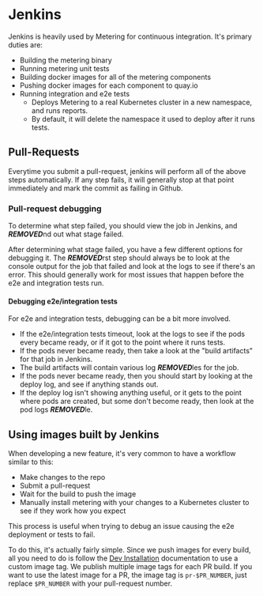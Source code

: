 # Jenkins

Jenkins is heavily used by Metering for continuous integration.
It's primary duties are:

- Building the metering binary
- Running metering unit tests
- Building docker images for all of the metering components
- Pushing docker images for each component to quay.io
- Running integration and e2e tests
  - Deploys Metering to a real Kubernetes cluster in a new namespace, and runs reports.
  - By default, it will delete the namespace it used to deploy after it runs tests.

## Pull-Requests

Everytime you submit a pull-request, jenkins will perform all of the above steps automatically.
If any step fails, it will generally stop at that point immediately and mark the commit as failing in Github.

### Pull-request debugging

To determine what step failed, you should view the job in Jenkins, and ***REMOVED***nd out what stage failed.

After determining what stage failed, you have a few different options for debugging it.
The ***REMOVED***rst step should always be to look at the console output for the job that failed and look at the logs to see if there's an error.
This should generally work for most issues that happen before the e2e and integration tests run.

#### Debugging e2e/integration tests

For e2e and integration tests, debugging can be a bit more involved.

- If the e2e/integration tests timeout, look at the logs to see if the pods every became ready, or if it got to the point where it runs tests.
- If the pods never became ready, then take a look at the "build artifacts" for that job in Jenkins.
- The build artifacts will contain various log ***REMOVED***les for the job.
- If the pods never became ready, then you should start by looking at the deploy log, and see if anything stands out.
- If the deploy log isn't showing anything useful, or it gets to the point where pods are created, but some don't become ready, then look at the pod logs ***REMOVED***le.

## Using images built by Jenkins

When developing a new feature, it's very common to have a workflow similar to this:

- Make changes to the repo
- Submit a pull-request
- Wait for the build to push the image
- Manually install metering with your changes to a Kubernetes cluster to see if they work how you expect

This process is useful when trying to debug an issue causing the e2e deployment or tests to fail.

To do this, it's actually fairly simple.
Since we push images for every build, all you need to do is follow the [Dev Installation](developer-install.md#Customize-installation) documentation to use a custom image tag.
We publish multiple image tags for each PR build.
If you want to use the latest image for a PR, the image tag is `pr-$PR_NUMBER`, just replace `$PR_NUMBER` with your pull-request number.
